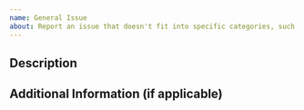 ```yaml
---
name: General Issue
about: Report an issue that doesn't fit into specific categories, such as documentation errors, general inquiries, or miscellaneous concerns.
---
```


## Description
<!-- Provide a clear and detailed description of the issue. What is the problem or concern? -->

## Additional Information (if applicable)
<!-- Any extra details, screenshots, or references related to this issue. -->
